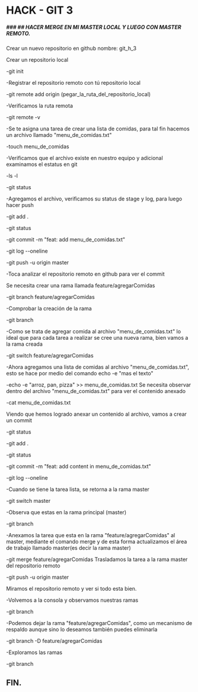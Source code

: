 # HACK - GIT 3

##### ### ## HACER MERGE EN MI MASTER LOCAL Y LUEGO CON MASTER REMOTO.
Crear un nuevo repositorio en github nombre: git_h_3

Crear un repositorio local

-git init

-Registrar el repositorio remoto con tú repositorio local

-git remote add origin (pegar_la_ruta_del_repositorio_local)

-Verificamos la ruta remota

-git remote -v

-Se te asigna una tarea de crear una lista de comidas, para tal fin hacemos un archivo llamado "menu_de_comidas.txt"

-touch menu_de_comidas

-Verificamos que el archivo existe en nuestro equipo y adicional examinamos el estatus en git

-ls -l

-git status

-Agregamos el archivo, verificamos su status de stage y log, para luego hacer push

-git add .

-git status

-git commit -m "feat: add menu_de_comidas.txt"

-git log --oneline

-git push -u origin master

-Toca analizar el repositorio remoto en github para ver el commit

Se necesita crear una rama llamada feature/agregarComidas

-git branch feature/agregarComidas

-Comprobar la creación de la rama

-git branch 

-Como se trata de agregar comida al archivo "menu_de_comidas.txt" lo ideal que para cada tarea a realizar se cree una nueva rama, bien vamos a la rama creada

-git switch feature/agregarComidas

-Ahora agregamos una lista de comidas al archivo "menu_de_comidas.txt", esto se hace por medio del comando echo -e "mas el texto"

-echo -e "arroz, pan, pizza" >> menu_de_comidas.txt
Se necesita observar dentro del archivo "menu_de_comidas.txt" para ver el contenido anexado

-cat menu_de_comidas.txt

Viendo que hemos logrado anexar un contenido al archivo, vamos a crear un commit

-git status

-git add .

-git status

-git commit -m "feat: add content in menu_de_comidas.txt"

-git log --oneline

-Cuando se tiene la tarea lista, se retorna a la rama master

-git switch master

-Observa que estas en la rama principal (master)

-git branch 

-Anexamos la tarea que esta en la rama "feature/agregarComidas" al master, mediante el comando merge y de esta forma actualizamos el área de trabajo llamado master(es decir la rama master)

-git merge feature/agregarComidas
Trasladamos la tarea a la rama master del repositorio remoto

-git push -u origin master

Miramos el repositorio remoto y ver si todo esta bien.

-Volvemos a la consola y observamos nuestras ramas

-git branch 

-Podemos dejar la rama "feature/agregarComidas", como un mecanismo de respaldo aunque sino lo deseamos también puedes eliminarla

-git branch -D feature/agregarComidas

-Exploramos las ramas

-git branch



##  FIN.



